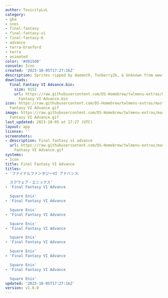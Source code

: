 ```yaml
---
author: ToxicityLvL
category:
- gba
- snes
- final-fantasy
- final-fantasy-vi
- final-fantasy-6
- advance
- terra-branford
- terra
- animated
color: '#d915d0'
console: Icon
created: '2023-10-05T17:27:16Z'
description: Sprites ripped by daemoth, Tonberry2k, & Unknown from www.spriters-resource.com
downloads:
  Final Fantasy VI Advance.bin:
    size: 9152
    url: https://raw.githubusercontent.com/DS-Homebrew/twlmenu-extras/master/_nds/TWiLightMenu/icons/Final
      Fantasy VI Advance.bin
icon: https://raw.githubusercontent.com/DS-Homebrew/twlmenu-extras/master/_nds/TWiLightMenu/icons/gif/Final
  Fantasy VI Advance.gif
image: https://raw.githubusercontent.com/DS-Homebrew/twlmenu-extras/master/_nds/TWiLightMenu/icons/gif/Final
  Fantasy VI Advance.gif
last_updated: 2023-10-05 at 17:27 (UTC)
layout: app
license: ''
screenshots:
- description: Final fantasy vi advance
  url: https://raw.githubusercontent.com/DS-Homebrew/twlmenu-extras/master/_nds/TWiLightMenu/icons/gif/Final
    Fantasy VI Advance.gif
systems:
- Icon
title: Final Fantasy VI Advance
titles:
- 'ファイナルファンタジーVI アドバンス

  スクウェア・エニックス'
- 'Final Fantasy VI Advance

  Square Enix'
- 'Final Fantasy VI Advance

  Square Enix'
- 'Final Fantasy VI Advance

  Square Enix'
- 'Final Fantasy VI Advance

  Square Enix'
- 'Final Fantasy VI Advance

  Square Enix'
- 'Final Fantasy VI Advance

  Square Enix'
- 'Final Fantasy VI Advance

  Square Enix'
updated: '2023-10-05T17:27:16Z'
version: v1.0.0
---
```

